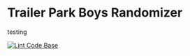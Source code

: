 # Trailer Park Boys Randomizer

testing


[![Lint Code Base](https://github.com/luntzel/tpbrandomizer/actions/workflows/linter.yml/badge.svg)](https://github.com/luntzel/tpbrandomizer/actions/workflows/tpb-lint.yml)
